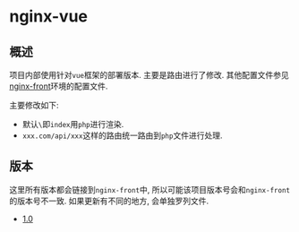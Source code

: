 # nginx-vue

## 概述

项目内部使用针对`vue`框架的部署版本. 主要是路由进行了修改. 其他配置文件参见[nginx-front](https://github.com/chloroplast1983/docker-image-nginx-front)环境的配置文件.

主要修改如下:

* 默认`\`即`index`用`php`进行渲染.
* `xxx.com/api/xxx`这样的路由统一路由到`php`文件进行处理.

## 版本

这里所有版本都会链接到`nginx-front`中, 所以可能该项目版本号会和`nginx-front`的版本号不一致. 如果更新有不同的地方, 会单独罗列文件.

* [1.0](https://github.com/chloroplast1983/docker-image-nginx-front/blob/master/Docs/1.2.md)